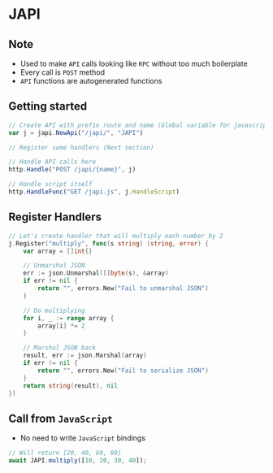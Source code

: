 # JAPI

## Note
* Used to make `API` calls looking like `RPC` without too much boilerplate
* Every call is `POST` method
* `API` functions are autogenerated functions


## Getting started
```js
// Create API with prefix route and name (Global variable for javascript)
var j = japi.NewApi("/japi/", "JAPI")

// Register some handlers (Next section)

// Handle API calls here
http.Handle("POST /japi/{name}", j)

// Handle script itself
http.HandleFunc("GET /japi.js", j.HandleScript)
```


## Register Handlers
```go
// Let's create handler that will multiply each number by 2
j.Register("multiply", func(s string) (string, error) {
    var array = []int{}

    // Unmarshal JSON
    err := json.Unmarshal([]byte(s), &array)
    if err != nil {
        return "", errors.New("Fail to unmarshal JSON")
    }

    // Do multiplying
    for i, _ := range array {
        array[i] *= 2
    }

    // Marshal JSON back
    result, err := json.Marshal(array)
    if err != nil {
        return "", errors.New("Fail to serialize JSON")
    }
    return string(result), nil
})
```



## Call from `JavaScript`
* No need to write `JavaScript` bindings
```javascript
// Will return [20, 40, 60, 80]
await JAPI.multiply([10, 20, 30, 40]);
```